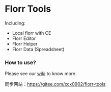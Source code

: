 # Florr Tools

Including:

- Local florr with CE
- Florr Editor
- Florr Helper
- Florr Data (Spreadsheet)

### How to use?
Please see our [wiki](https://github.com/xcx0902/florr-tools/wiki) to know more.

同步网站：<https://gitee.com/xcx0902/florr-tools>
